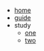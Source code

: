 <!-- _navbar.md -->
* [home](/)
* [guide](/guide)
* study
  * [one](chapter_one.md)
  * [two](chapter_two.md)
